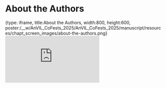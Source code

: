 # About the Authors
 
{type: iframe, title:About the Authors, width:800, height:600, poster:/__w/AnVIL_CoFests_2025/AnVIL_CoFests_2025/manuscript/resources/chapt_screen_images/about-the-authors.png}
![](https://jhudatascience.org/AnVIL_CoFests_2025/about-the-authors.html)
 

 

